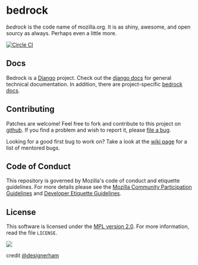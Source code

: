 bedrock
=======

*bedrock* is the code name of mozilla.org. It is as shiny,
awesome, and open sourcy as always. Perhaps even a little more.

[![Circle CI](https://circleci.com/gh/mozilla/bedrock.svg?style=svg)](https://circleci.com/gh/mozilla/bedrock)

Docs
----

Bedrock is a [Django][django] project. Check out the [django docs][dj-docs] for
general technical documentation. In addition, there are project-specific
[bedrock docs][br-docs].

[django]: https://www.djangoproject.com/
[dj-docs]: https://docs.djangoproject.com/
[br-docs]: http://bedrock.readthedocs.org/

Contributing
------------

Patches are welcome! Feel free to fork and contribute to this project on
[github][gh-bedrock]. If you find a problem and wish to report it, please [file
a bug][bugzilla].

Looking for a good first bug to work on? Take a look at the [wiki page][wiki] for a
list of mentored bugs.

[gh-bedrock]: https://github.com/mozilla/bedrock
[bugzilla]: https://bugzilla.mozilla.org/enter_bug.cgi?product=www.mozilla.org&component=Bedrock
[wiki]: https://wiki.mozilla.org/Webdev/GetInvolved/mozilla.org#Mentored_Bugs

Code of Conduct
---------------

This repository is governed by Mozilla's code of conduct and etiquette guidelines.
For more details please see the [Mozilla Community Participation Guidelines][participation]
and [Developer Etiquette Guidelines][etiquette].

[participation]: https://www.mozilla.org/about/governance/policies/participation/
[etiquette]: https://bugzilla.mozilla.org/page.cgi?id=etiquette.html

License
-------

This software is licensed under the [MPL version 2.0][MPL]. For more
information, read the file ``LICENSE``.

[MPL]: https://www.mozilla.org/MPL/

![](http://i.imgur.com/ElotJSI.jpg)

credit [@designerham](https://github.com/designerham)
